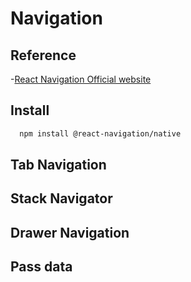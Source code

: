 # Navigation

## Reference

-[React Navigation Official website](https://reactnavigation.org/versions)

## Install

```sh
  npm install @react-navigation/native
```

## Tab Navigation

## Stack Navigator

## Drawer Navigation

## Pass data
